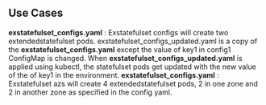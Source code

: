 ## Use Cases

**exstatefulset_configs.yaml**   : Exstatefulset configs will create two extendedstatefulset pods. exstatefulset_configs_updated.yaml is a copy of the **exstatefulset_configs.yaml** except the value of key1 in config1 ConfigMap is changed. When **exstatefulset_configs_updated.yaml** is applied using kubectl, the statefulset pods get updated with the new value of the of key1 in the environment.
**exstatefulset_configs.yaml**   : Exstatefulset azs will create 4 extendedstatefulset pods, 2 in one zone and 2 in another zone as specified in the config yaml.

